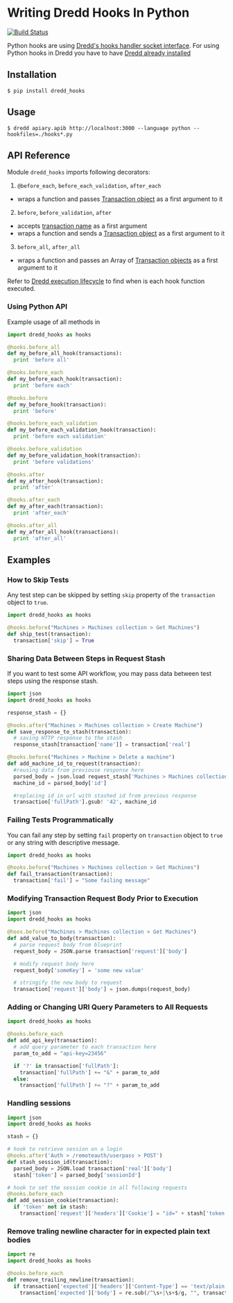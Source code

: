 # Writing Dredd Hooks In Python

[![Build Status](https://travis-ci.org/apiaryio/dredd-hooks-python.svg?branch=master)](https://travis-ci.org/apiaryio/dredd-hooks-python)


Python hooks are using [Dredd's hooks handler socket interface](hooks-new-language.md). For using Python hooks in Dredd you have to have [Dredd already installed](quickstart.md)

## Installation

```
$ pip install dredd_hooks
```

## Usage

```
$ dredd apiary.apib http://localhost:3000 --language python --hookfiles=./hooks*.py
```

## API Reference

Module `dredd_hooks` imports following decorators:

1. `@before_each`, `before_each_validation`, `after_each`
  - wraps a function and passes [Transaction object](hooks.md#transaction-object-structure) as a first argument to it

2. `before`, `before_validation`, `after`
  - accepts [transaction name](hooks.md#getting-transaction-names) as a first argument
  - wraps a function and sends a [Transaction object](hooks.md#transaction-object-structure) as a first argument to it

3. `before_all`, `after_all`
  - wraps a function and passes an Array of [Transaction objects](hooks.md#transaction-object-structure) as a first argument to it


Refer to [Dredd execution lifecycle](usage.md#dredd-execution-lifecycle) to find when is each hook function executed.

### Using Python API

Example usage of all methods in

```python
import dredd_hooks as hooks

@hooks.before_all
def my_before_all_hook(transactions):
  print 'before all'

@hooks.before_each
def my_before_each_hook(transaction):
  print 'before each'

@hooks.before
def my_before_hook(transaction):
  print 'before'

@hooks.before_each_validation
def my_before_each_validation_hook(transaction):
  print 'before each validation'

@hooks.before_validation
def my_before_validation_hook(transaction):
  print 'before validations'

@hooks.after
def my_after_hook(transaction):
  print 'after'

@hooks.after_each
def my_after_each(transaction):
  print 'after_each'

@hooks.after_all
def my_after_all_hook(transactions):
  print 'after_all'

```

## Examples

### How to Skip Tests

Any test step can be skipped by setting `skip` property of the `transaction` object to `true`.

```python
import dredd_hooks as hooks

@hooks.before("Machines > Machines collection > Get Machines")
def ship_test(transaction):
  transaction['skip'] = True
```

### Sharing Data Between Steps in Request Stash

If you want to test some API workflow, you may pass data between test steps using the response stash.

```python
import json
import dredd_hooks as hooks

response_stash = {}

@hooks.after("Machines > Machines collection > Create Machine")
def save_response_to_stash(transaction):
  # saving HTTP response to the stash
  response_stash[transaction['name']] = transaction['real']

@hooks.before("Machines > Machine > Delete a machine")
def add_machine_id_to_request(transaction):
  #reusing data from previouse response here
  parsed_body = json.load request_stash['Machines > Machines collection > Create Machine']
  machine_id = parsed_body['id']

  #replacing id in url with stashed id from previous response
  transaction['fullPath'].gsub! '42', machine_id
```

### Failing Tests Programmatically

You can fail any step by setting `fail` property on `transaction` object to `true` or any string with descriptive message.

```python
import dredd_hooks as hooks

@hooks.before("Machines > Machines collection > Get Machines")
def fail_transaction(transaction):
  transaction['fail'] = "Some failing message"
```

### Modifying Transaction Request Body Prior to Execution

```python
import json
import dredd_hooks as hooks

@hoos.before("Machines > Machines collection > Get Machines")
def add_value_to_body(transaction):
  # parse request body from blueprint
  request_body = JSON.parse transaction['request']['body']

  # modify request body here
  request_body['someKey'] = 'some new value'

  # stringify the new body to request
  transaction['request']['body'] = json.dumps(request_body)
```

### Adding or Changing URI Query Parameters to All Requests

```python
import dredd_hooks as hooks

@hooks.before_each
def add_api_key(transaction):
  # add query parameter to each transaction here
  param_to_add = "api-key=23456"

  if '?' in transaction['fullPath']:
    transaction['fullPath'] += "&" + param_to_add
  else:
    transaction['fullPath'] += "?" + param_to_add
```

### Handling sessions

```python
import json
import dredd_hooks as hooks

stash = {}

# hook to retrieve session on a login
@hooks.after('Auth > /remoteauth/userpass > POST')
def stash_session_id(transaction):
  parsed_body = JSON.load transaction['real']['body']
  stash['token'] = parsed_body['sessionId']

# hook to set the session cookie in all following requests
@hooks.before_each
def add_session_cookie(transaction):
  if 'token' not in stash:
    transaction['request']['headers']['Cookie'] = "id=" + stash['token']
```


### Remove traling newline character for in expected plain text bodies

```python
import re
import dredd_hooks as hooks

@hooks.before_each
def remove_trailing_newline(transaction):
  if transaction['expected']['headers']['Content-Type'] == 'text/plain':
    transaction['expected']['body'] = re.sub(/^\s+|\s+$/g, "", transaction['expected']['body'])
```
